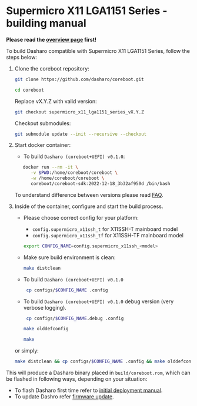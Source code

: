 # Supermicro X11 LGA1151 Series - building manual

**Please read the [overview page](../overview) first!**

To build Dasharo compatible with Supermicro X11 LGA1151 Series, follow the
steps below:

1. Clone the coreboot repository:

    ```bash
    git clone https://github.com/dasharo/coreboot.git
    ```

    ```bash
    cd coreboot
    ```

    Replace vX.Y.Z with valid version:

    ```bash
    git checkout supermicro_x11_lga1151_series_vX.Y.Z
    ```

    Checkout submodules:

    ```bash
    git submodule update --init --recursive --checkout
    ```

1. Start docker container:

    * To build `Dasharo (coreboot+UEFI) v0.1.0`:

     ```bash
    	docker run --rm -it \
    	   -v $PWD:/home/coreboot/coreboot \
    	   -w /home/coreboot/coreboot \
    	   coreboot/coreboot-sdk:2022-12-18_3b32af950d /bin/bash
     ```

     To understand difference between versions please read [FAQ](faq.md).

1. Inside of the container, configure and start the build process. 

     * Please choose correct config for your platform:

        * `config.supermicro_x11ssh_t` for X11SSH-T mainboard model
        * `config.supermicro_x11ssh_tf` for X11SSH-TF mainboard model

        ```bash
        export CONFIG_NAME=config.supermicro_x11ssh_<model>
        ```

     * Make sure build environment is clean:

        ```bash
        make distclean
        ```

    * To build `Dasharo (coreboot+UEFI) v0.1.0`

      ```bash
       cp configs/$CONFIG_NAME .config
      ```

    * To build `Dasharo (coreboot+UEFI) v0.1.0` debug version (very verbose logging).

      ```bash
       cp configs/$CONFIG_NAME.debug .config
      ```

      ```bash
      make olddefconfig
      ```

      ```bash
      make
      ```

    or simply:

      ```bash
      make distclean && cp configs/$CONFIG_NAME .config && make olddefconfig && make
      ```

This will produce a Dasharo binary placed in `build/coreboot.rom`, which can be
flashed in following ways, depending on your situation:

* To flash Dasharo first time refer to [initial deployment manual](initial-deployment.md).
* To update Dashro refer [firmware update](firmware-update.md).
